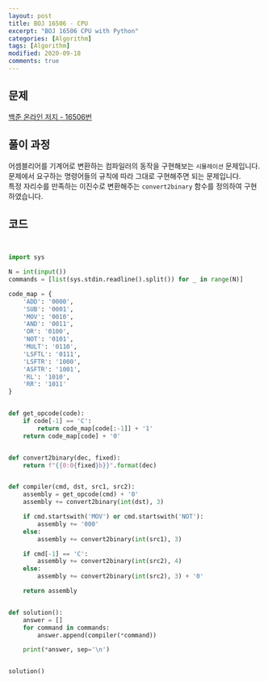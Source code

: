 ```yaml
---
layout: post
title: BOJ 16506 - CPU
excerpt: "BOJ 16506 CPU with Python"
categories: [Algorithm]
tags: [Algorithm]
modified: 2020-09-18
comments: true
---
```


## 문제

[백준 온라인 저지 - 16506번](https://www.acmicpc.net/problem/16506)

## 풀이 과정

어셈블리어를 기계어로 변환하는 컴파일러의 동작을 구현해보는 `시뮬레이션` 문제입니다. <br>
문제에서 요구하는 명령어들의 규칙에 따라 그대로 구현해주면 되는 문제입니다. <br>
특정 자리수를 만족하는 이진수로 변환해주는 `convert2binary` 함수를 정의하여 구현하였습니다. <br>

## 코드

```python


import sys

N = int(input())
commands = [list(sys.stdin.readline().split()) for _ in range(N)]

code_map = {
    'ADD': '0000',
    'SUB': '0001',
    'MOV': '0010',
    'AND': '0011',
    'OR': '0100',
    'NOT': '0101',
    'MULT': '0110',
    'LSFTL': '0111',
    'LSFTR': '1000',
    'ASFTR': '1001',
    'RL': '1010',
    'RR': '1011'
}


def get_opcode(code):
    if code[-1] == 'C':
        return code_map[code[:-1]] + '1'
    return code_map[code] + '0'


def convert2binary(dec, fixed):
    return f"{{0:0{fixed}b}}".format(dec)


def compiler(cmd, dst, src1, src2):
    assembly = get_opcode(cmd) + '0'
    assembly += convert2binary(int(dst), 3)

    if cmd.startswith('MOV') or cmd.startswith('NOT'):
        assembly += '000'
    else:
        assembly += convert2binary(int(src1), 3)

    if cmd[-1] == 'C':
        assembly += convert2binary(int(src2), 4)
    else:
        assembly += convert2binary(int(src2), 3) + '0'

    return assembly


def solution():
    answer = []
    for command in commands:
        answer.append(compiler(*command))

    print(*answer, sep='\n')


solution()


```

